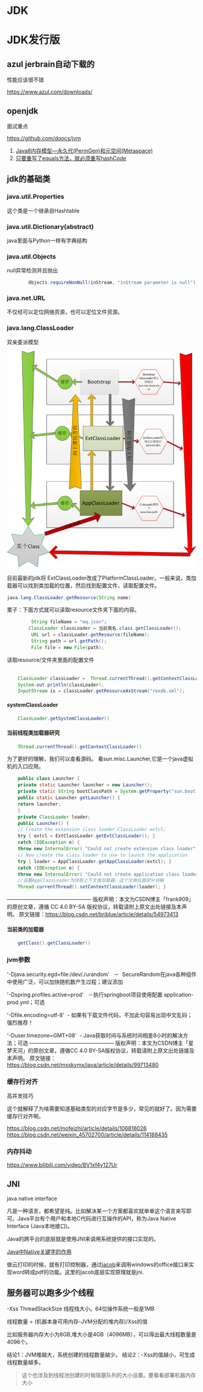 JDK
===

# JDK发行版

## azul jerbrain自动下载的

性能应该很不错

https://www.azul.com/downloads/

## openjdk



面试重点

https://github.com/doocs/jvm

1. [Java8内存模型—永久代(PermGen)和元空间(Metaspace)](https://www.cnblogs.com/paddix/p/5309550.html)
1. [只要重写了equals方法，就必须重写hashCode](https://www.jianshu.com/p/da2c0129c270)

## jdk的基础类

### java.util.Properties
这个类是一个继承自Hashtable

### java.util.Dictionary(abstract)
java里面与Python一样有字典结构

### java.util.Objects
null异常检测并且抛出
```java
        Objects.requireNonNull(inStream, "inStream parameter is null");
```
### java.net.URL
不仅经可以定位网络资源，也可以定位文件资源。



###  java.lang.ClassLoader	

双亲委派模型

![](./img/classloader.png)

目前最新的jdk将 ExtClassLoader改成了PlatformClassLoader。一般来说，类加载器可以找到类加载的位置，然后找到配置文件，读取配置文件。

```java
java.lang.ClassLoader.getResource(String name)
```

栗子：下面方式就可以读取resource文件夹下面的内容。

```java
         String fileName = "mq.json";
		ClassLoader classLoader = 当前类名.class.getClassLoader();
         URL url = classLoader.getResource(fileName);
         String path = url.getPath();
         File file = new File(path);
```

读取resource/文件夹里面的配置文件

```java

    ClassLoader classLoader =  Thread.currentThread().getContextClassLoader();
    System.out.println(classLoader);
	InputStream is = classLoader.getResourceAsStream("rexdb.xml");
```


#### systemClassLoader

```java
	ClassLoader.getSystemClassLoader()
```

#### 当前线程类加载器研究
```java
	Thread.currentThread().getContextClassLoader()
```
为了更好的理解，我们可以查看源码。
看sun.misc.Launcher,它是一个java虚拟机的入口应用。
```java
	public class Launcher { 
	private static Launcher launcher = new Launcher(); 
	private static String bootClassPath = System.getProperty("sun.boot.class.path"); 
	public static Launcher getLauncher() { 
	return launcher; 
	} 
	private ClassLoader loader; 
	public Launcher() { 
	// Create the extension class loader ClassLoader extcl; 
	try { extcl = ExtClassLoader.getExtClassLoader(); } 
	catch (IOException e) { 
	throw new InternalError( "Could not create extension class loader", e); } 
	// Now create the class loader to use to launch the application 
	try { loader = AppClassLoader.getAppClassLoader(extcl); } 
	catch (IOException e) { 
	throw new InternalError( "Could not create application class loader", e); } 
	//设置AppClassLoader为线程上下文类加载器，这个文章后面部分讲解 
	Thread.currentThread().setContextClassLoader(loader); }

```

————————————————
版权声明：本文为CSDN博主「frank909」的原创文章，遵循 CC 4.0 BY-SA 版权协议，转载请附上原文出处链接及本声明。
原文链接：https://blog.csdn.net/briblue/article/details/54973413

#### 当前类的加载器
```java
 	getClass().getClassLoader()
```

### jvm参数

'-Djava.security.egd=file:/dev/./urandom'   －  SecureRandom在java各种组件中使用广泛，可以加快随机数产生过程；建议添加

'-Dspring.profiles.active=prod'   －执行springboot项目使用配置 application-prod.yml；可选

'-Dfile.encoding=utf-8'  - 如果有下载文件代码，不加此句容易出现中文乱码；强烈推荐！

'-Duser.timezone=GMT+08'  - Java获取时间与系统时间相差8小时的解决方法；可选
————————————————
版权声明：本文为CSDN博主「星梦天河」的原创文章，遵循CC 4.0 BY-SA版权协议，转载请附上原文出处链接及本声明。
原文链接：https://blog.csdn.net/mxskymx/java/article/details/99713480


### 缓存行对齐

高并发技巧

这个就解释了为啥需要知道基础类型的对应字节是多少，常见的就好了。因为需要缓存行对齐啊。

https://blog.csdn.net/mofeizhi/article/details/106816026
https://blog.csdn.net/weixin_45702700/article/details/114188435

### 内存抖动

https://www.bilibili.com/video/BV1xf4y127Ur

## JNI

java native interface

凡是一种语言，都希望是纯。比如解决某一个方案都喜欢就单单这个语言来写即可。Java平台有个用户和本地C代码进行互操作的API，称为Java Native Interface (Java本地接口)。

Java的跨平台的底层就是使用JNI来调用系统提供的接口实现的。

[Java中Native关键字的作用](https://www.cnblogs.com/KingIceMou/p/7239668.html)

做云打印的时候，就有打印控制器，通过[jacob](https://github.com/freemansoft/jacob-project)来调用windows的office接口来实现word转成pdf的功能。这里的jacob底层实现原理就是jni.


## 服务器可以跑多少个线程

-Xss ThreadStackSize 线程栈大小。64位操作系统一般是1MB


线程数量 = (机器本身可用内存-JVM分配的堆内存)/Xss的值

比如服务器内存大小为8GB,堆大小是4GB（4096MB），可以得出最大线程数量是4096个。

结论1：JVM堆越大，系统创建的线程数量越少。
结论2：-Xss的值越小，可生成线程数量越多。

> 这个也涉及到线程池创建的时候阻塞队列的大小设置。要看看部署机器内存大小
